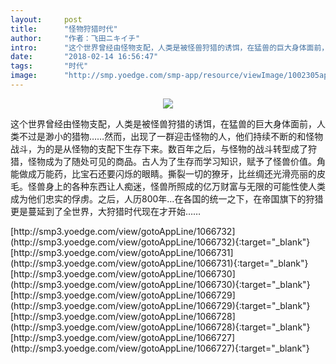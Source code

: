 ```yaml
---
layout:     post
title:      "怪物狩猎时代"
author:     "作者：飞田ニキイチ"
intro:      "这个世界曾经由怪物支配，人类是被怪兽狩猎的诱饵，在猛兽的巨大身体面前，人类不过是渺小的猎物……然而，出现了一群迎击怪物的人，他们持续不断的和怪物战斗，为的是从怪物的支配下生存下来。数百年之后，与怪物的战斗转型成了狩猎，怪物成为了随处可见的商品。古人为了生存而学习知识，赋予了怪兽价值。角能做成万能药，比宝石还要闪烁的眼睛。撕裂一切的獠牙，比丝绸还光滑亮丽的皮毛。怪兽身上的各种东西让人痴迷，怪兽所照成的亿万财富与无限的可能性使人类成为他们忠实的俘虏。之后，人历800年…在各国的统一之下，在帝国旗下的狩猎更是蔓延到了全世界，大狩猎时代现在才开始……"
date:       "2018-02-14 16:56:47"
tags:       "时代"
image:      "http://smp.yoedge.com/smp-app/resource/viewImage/1002305appline.png"
---
```

<div style="text-align: center">
<p><img src="http://smp.yoedge.com/smp-app/resource/viewImage/1002305appline.png"/></p>
</div>
<p class="post-meta">
<span>这个世界曾经由怪物支配，人类是被怪兽狩猎的诱饵，在猛兽的巨大身体面前，人类不过是渺小的猎物……然而，出现了一群迎击怪物的人，他们持续不断的和怪物战斗，为的是从怪物的支配下生存下来。数百年之后，与怪物的战斗转型成了狩猎，怪物成为了随处可见的商品。古人为了生存而学习知识，赋予了怪兽价值。角能做成万能药，比宝石还要闪烁的眼睛。撕裂一切的獠牙，比丝绸还光滑亮丽的皮毛。怪兽身上的各种东西让人痴迷，怪兽所照成的亿万财富与无限的可能性使人类成为他们忠实的俘虏。之后，人历800年…在各国的统一之下，在帝国旗下的狩猎更是蔓延到了全世界，大狩猎时代现在才开始……</span>
</p>
[http://smp3.yoedge.com/view/gotoAppLine/1066732](http://smp3.yoedge.com/view/gotoAppLine/1066732){:target="_blank"}
[http://smp3.yoedge.com/view/gotoAppLine/1066731](http://smp3.yoedge.com/view/gotoAppLine/1066731){:target="_blank"}
[http://smp3.yoedge.com/view/gotoAppLine/1066730](http://smp3.yoedge.com/view/gotoAppLine/1066730){:target="_blank"}
[http://smp3.yoedge.com/view/gotoAppLine/1066729](http://smp3.yoedge.com/view/gotoAppLine/1066729){:target="_blank"}
[http://smp3.yoedge.com/view/gotoAppLine/1066728](http://smp3.yoedge.com/view/gotoAppLine/1066728){:target="_blank"}
[http://smp3.yoedge.com/view/gotoAppLine/1066727](http://smp3.yoedge.com/view/gotoAppLine/1066727){:target="_blank"}


